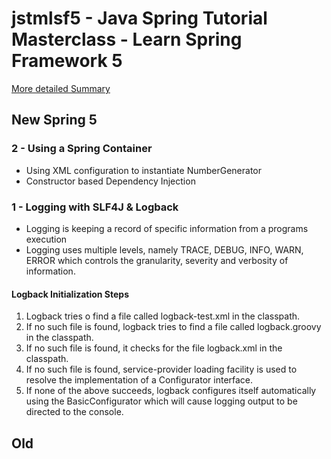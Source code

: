 jstmlsf5 - Java Spring Tutorial Masterclass - Learn Spring Framework 5
======================================================================

[More detailed Summary](summary.md)

New Spring 5
------------

### 2 - Using a Spring Container
* Using XML configuration to instantiate NumberGenerator
* Constructor based Dependency Injection

### 1 - Logging with SLF4J & Logback

* Logging is keeping a record of specific information from a programs execution
* Logging uses multiple levels, namely TRACE, DEBUG, INFO, WARN, ERROR which controls 
the granularity, severity and verbosity of information.

#### Logback Initialization Steps

1. Logback tries o find a file called logback-test.xml in the classpath.
2. If no such file is found, logback tries to find a file called logback.groovy in the classpath.
3. If no such file is found, it checks for the file logback.xml in the classpath.
4. If no such file is found, service-provider loading facility is used to resolve the
implementation of a Configurator interface.
5. If none of the above succeeds, logback configures itself automatically using the BasicConfigurator
which will cause logging output to be directed to the console.

Old
---
